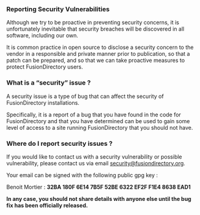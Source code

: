 ### Reporting Security Vulnerabilities

Although we try to be proactive in preventing security concerns, it is unfortunately inevitable that security breaches will be discovered in all software, including our own.

It is common practice in open source to disclose a security concern to the vendor in a responsible and private manner prior to publication, so that a patch can be prepared, and so that we can take proactive measures to protect FusionDirectory users.

### What is a “security” issue ?

A security issue is a type of bug that can affect the security of FusionDirectory installations.

Specifically, it is a report of a bug that you have found in the code for FusionDirectory and that you have determined can be used to gain some level of access to a site running FusionDirectory that you should not have.

### Where do I report security issues ?

If you would like to contact us with a security vulnerability or possible vulnerability, please contact us via email [security@fusiondirectory.org](mailto:security@fusiondirectory.org).

Your email can be signed with the following public gpg key :

Benoit Mortier : **32BA 180F 6E14 7B5F 52BE 6322 EF2F F1E4 8638 EAD1**

**In any case, you should not share details with anyone else until the bug fix has been officially released.**
